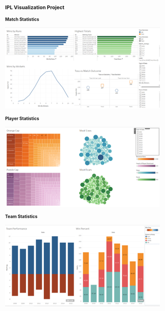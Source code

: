### IPL Visualization Project

#### Match Statistics
![Match Statistics Dashboard](https://github.com/dhruvil-26/Tableau-Dashboards/blob/IPL-Visualization/IPL%20Visualization%20Dashboards/Match%20Statistics.png)

#### Player Statistics
![Player Statistics Dashboard](https://github.com/dhruvil-26/Tableau-Dashboards/blob/IPL-Visualization/IPL%20Visualization%20Dashboards/Player%20Statistics.png)

#### Team Statistics
![Team Statistics Dashboard](https://github.com/dhruvil-26/Tableau-Dashboards/blob/IPL-Visualization/IPL%20Visualization%20Dashboards/Team%20Statistics.png)
